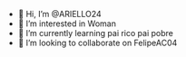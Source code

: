 - 👋 Hi, I’m @ARIELLO24
- 👀 I’m interested in Woman
- 🌱 I’m currently learning pai rico pai pobre
- 💞️ I’m looking to collaborate on FelipeAC04


<!---
ARIELLO24/ARIELLO24 is a ✨ special ✨ repository because its `README.md` (this file) appears on your GitHub profile.
You can click the Preview link to take a look at your changes.
--->

